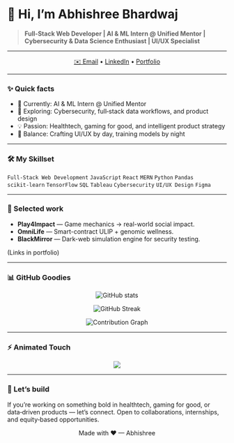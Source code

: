 # 👋 Hi, I’m Abhishree Bhardwaj

> **Full‑Stack Web Developer | AI & ML Intern @ Unified Mentor | Cybersecurity & Data Science Enthusiast | UI/UX Specialist**

---

<p align="center">
  <a href="mailto:your.email@example.com">✉️ Email</a> •
  <a href="https://www.linkedin.com/in/your-linkedin">LinkedIn</a> •
  <a href="https://your-portfolio.example.com">Portfolio</a>
</p>

---

### ✨ Quick facts

* 🔭 Currently: AI & ML Intern @ Unified Mentor
* 🌱 Exploring: Cybersecurity, full‑stack data workflows, and product design
* 💡 Passion: Healthtech, gaming for good, and intelligent product strategy
* 🎨 Balance: Crafting UI/UX by day, training models by night

---

### 🛠️ My Skillset

`Full‑Stack Web Development` `JavaScript` `React` `MERN` `Python` `Pandas` `scikit‑learn` `TensorFlow` `SQL` `Tableau` `Cybersecurity` `UI/UX Design` `Figma`

---

### 🔎 Selected work

* **Play4Impact** — Game mechanics → real-world social impact.
* **OmniLife** — Smart-contract ULIP + genomic wellness.
* **BlackMirror** — Dark-web simulation engine for security testing.

(Links in portfolio)

---

### 📊 GitHub Goodies

<p align="center">
  <img src="https://github-readme-stats.vercel.app/api?username=your-github-username&show_icons=true&theme=radical&hide_border=true" alt="GitHub stats"/>
</p>

<p align="center">
  <img src="https://github-readme-streak-stats.herokuapp.com/?user=your-github-username&theme=radical&hide_border=true" alt="GitHub Streak" />
</p>

<p align="center">
  <img src="https://github-readme-activity-graph.vercel.app/graph?username=your-github-username&bg_color=ffffff&color=000000&line=ff69b4&point=1e90ff&hide_border=true" alt="Contribution Graph"/>
</p>

---

### ⚡ Animated Touch

<p align="center">
  <img src="https://readme-typing-svg.demolab.com/?lines=Full‑Stack+Web+Developer;AI+%26+ML+Intern;Cybersecurity+Explorer;Data+Science+%26+UI%2FUX+Specialist&font=Fira%20Code&center=true&width=440&height=45&color=FF5733&vCenter=true&pause=1000&size=22" />
</p>

---

### 🤝 Let’s build

If you’re working on something bold in healthtech, gaming for good, or data‑driven products — let’s connect. Open to collaborations, internships, and equity‑based opportunities.

<p align="center">Made with ❤ — Abhishree</p>
